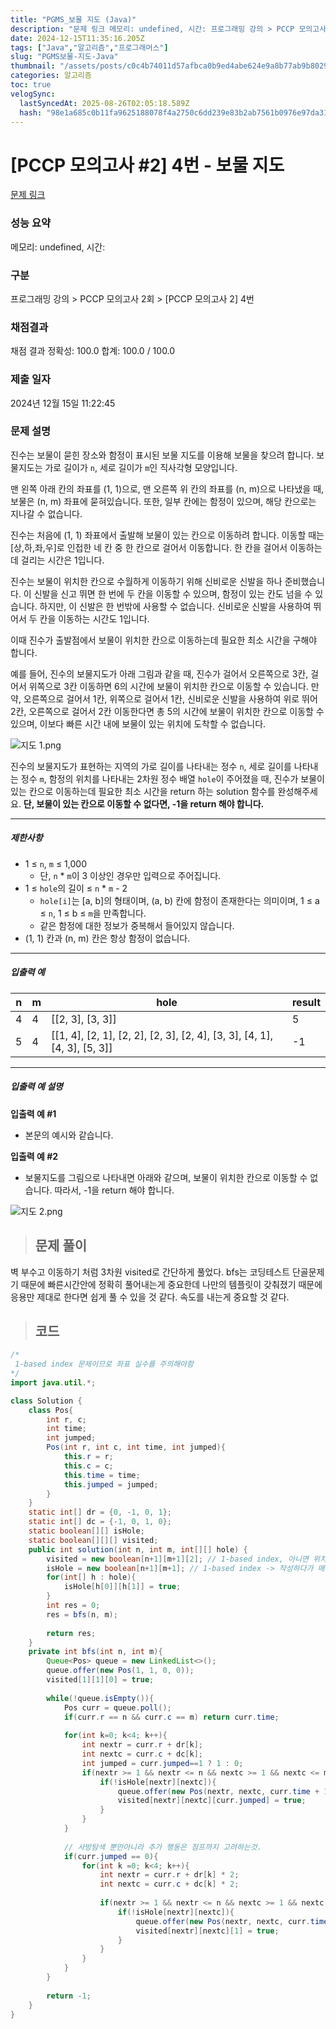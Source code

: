 ```yaml
---
title: "PGMS_보물 지도 (Java)"
description: "문제 링크 메모리: undefined, 시간: 프로그래밍 강의 > PCCP 모의고사 2회 > PCCP 모의고사 2 4번채점 결과정확성: 100.0합계: 100.0 / 100.02024년 12월 15일 11:22:45벽 부수고 이동하기 처럼 3차원 visited로 간단하"
date: 2024-12-15T11:35:16.205Z
tags: ["Java","알고리즘","프로그래머스"]
slug: "PGMS보물-지도-Java"
thumbnail: "/assets/posts/c0c4b74011d57afbca0b9ed4abe624e9a8b77ab9b80292b61685e573274eac8b.png"
categories: 알고리즘
toc: true
velogSync:
  lastSyncedAt: 2025-08-26T02:05:18.589Z
  hash: "98e1a685c0b11fa9625188078f4a2750c6dd239e83b2ab7561b0976e97da31ad"
---
```


# [PCCP 모의고사 #2] 4번 - 보물 지도

[문제 링크](https://school.programmers.co.kr/learn/courses/15009/lessons/121690) 

### 성능 요약

메모리: undefined, 시간: 

### 구분

프로그래밍 강의 > PCCP 모의고사 2회 > [PCCP 모의고사 2] 4번

### 채점결과

채점 결과
정확성: 100.0
합계: 100.0 / 100.0

### 제출 일자

2024년 12월 15일 11:22:45

### 문제 설명
<div class="guide-section-description">
        <div class="markdown solarized-dark"><p>진수는 보물이 묻힌 장소와 함정이 표시된 보물 지도를 이용해 보물을 찾으려 합니다. 보물지도는 가로 길이가 <code>n</code>, 세로 길이가 <code>m</code>인 직사각형 모양입니다.</p>

<p>맨 왼쪽 아래 칸의 좌표를 (1, 1)으로, 맨 오른쪽 위 칸의 좌표를 (n, m)으로 나타냈을 때, 보물은 (n, m) 좌표에 묻혀있습니다. 또한, 일부 칸에는 함정이 있으며, 해당 칸으로는 지나갈 수 없습니다.</p>

<p>진수는 처음에 (1, 1) 좌표에서 출발해 보물이 있는 칸으로 이동하려 합니다. 이동할 때는 [상,하,좌,우]로 인접한 네 칸 중 한 칸으로 걸어서 이동합니다. 한 칸을 걸어서 이동하는 데 걸리는 시간은 1입니다.</p>

<p>진수는 보물이 위치한 칸으로 수월하게 이동하기 위해 신비로운 신발을 하나 준비했습니다. 이 신발을 신고 뛰면 한 번에 두 칸을 이동할 수 있으며, 함정이 있는 칸도 넘을 수 있습니다. 하지만, 이 신발은 한 번밖에 사용할 수 없습니다. 신비로운 신발을 사용하여 뛰어서 두 칸을 이동하는 시간도 1입니다.</p>

<p>이때 진수가 출발점에서 보물이 위치한 칸으로 이동하는데 필요한 최소 시간을 구해야 합니다.</p>

<p>예를 들어, 진수의 보물지도가 아래 그림과 같을 때, 진수가 걸어서 오른쪽으로 3칸, 걸어서 위쪽으로 3칸 이동하면 6의 시간에 보물이 위치한 칸으로 이동할 수 있습니다. 만약, 오른쪽으로 걸어서 1칸, 위쪽으로 걸어서 1칸, 신비로운 신발을 사용하여 위로 뛰어 2칸, 오른쪽으로 걸어서 2칸 이동한다면 총 5의 시간에 보물이 위치한 칸으로 이동할 수 있으며, 이보다 빠른 시간 내에 보물이 있는 위치에 도착할 수 없습니다.</p>

<p><img src="https://grepp-programmers.s3.ap-northeast-2.amazonaws.com/files/production/bd10a026-21f5-4e5a-8c26-635d6b81d108/%EC%A7%80%EB%8F%84%201.png" title="" alt="지도 1.png"></p>

<p>진수의 보물지도가 표현하는 지역의 가로 길이를 나타내는 정수 <code>n</code>, 세로 길이를 나타내는 정수 <code>m</code>, 함정의 위치를 나타내는 2차원 정수 배열 <code>hole</code>이 주어졌을 때, 진수가 보물이 있는 칸으로 이동하는데 필요한 최소 시간을 return 하는 solution 함수를 완성해주세요. <strong>단, 보물이 있는 칸으로 이동할 수 없다면, -1을 return 해야 합니다.</strong></p>

<hr>

<h5>제한사항</h5>

<ul>
<li>1 ≤ <code>n</code>, <code>m</code> ≤ 1,000

<ul>
<li>단, <code>n</code> * <code>m</code>이 3 이상인 경우만 입력으로 주어집니다.</li>
</ul></li>
<li>1 ≤ <code>hole</code>의 길이 ≤ <code>n</code> * <code>m</code> - 2

<ul>
<li><code>hole[i]</code>는 [a, b]의 형태이며, (a, b) 칸에 함정이 존재한다는 의미이며, 1 ≤ a ≤ <code>n</code>, 1 ≤ b ≤ <code>m</code>을 만족합니다.</li>
<li>같은 함정에 대한 정보가 중복해서 들어있지 않습니다.</li>
</ul></li>
<li>(1, 1) 칸과 (n, m) 칸은 항상 함정이 없습니다.</li>
</ul>

<hr>

<h5>입출력 예</h5>
<table class="table">
        <thead><tr>
<th>n</th>
<th>m</th>
<th>hole</th>
<th>result</th>
</tr>
</thead>
        <tbody><tr>
<td>4</td>
<td>4</td>
<td>[[2, 3], [3, 3]]</td>
<td>5</td>
</tr>
<tr>
<td>5</td>
<td>4</td>
<td>[[1, 4], [2, 1], [2, 2], [2, 3], [2, 4], [3, 3], [4, 1], [4, 3], [5, 3]]</td>
<td>-1</td>
</tr>
</tbody>
      </table>
<hr>

<h5>입출력 예 설명</h5>

<p><strong>입출력 예 #1</strong></p>

<ul>
<li>본문의 예시와 같습니다.</li>
</ul>

<p><strong>입출력 예 #2</strong></p>

<ul>
<li>보물지도를 그림으로 나타내면 아래와 같으며, 보물이 위치한 칸으로 이동할 수 없습니다. 따라서, -1을 return 해야 합니다.</li>
</ul>

<p><img src="https://grepp-programmers.s3.ap-northeast-2.amazonaws.com/files/production/43c3e7a9-3eea-4899-a805-ee52b4b7a65a/%EC%A7%80%EB%8F%84%202.png" title="" alt="지도 2.png"></p>
</div>
      </div>
      


> ## 문제 풀이

벽 부수고 이동하기 처럼 3차원 visited로 간단하게 풀었다. bfs는 코딩테스트 단골문제기 때문에 빠른시간안에 정확히 풀어내는게 중요한데 나만의 템플릿이 갖춰졌기 때문에 응용만 제대로 한다면 쉽게 풀 수 있을 것 같다. 속도를 내는게 중요할 것 같다.

> ## 코드

```java
/*
 1-based index 문제이므로 좌표 실수를 주의해야함
*/ 
import java.util.*;

class Solution {
    class Pos{
        int r, c;
        int time;
        int jumped;
        Pos(int r, int c, int time, int jumped){
            this.r = r;
            this.c = c;
            this.time = time;
            this.jumped = jumped;
        }
    }
    static int[] dr = {0, -1, 0, 1};
    static int[] dc = {-1, 0, 1, 0};
    static boolean[][] isHole;
    static boolean[][][] visited;
    public int solution(int n, int m, int[][] hole) {
        visited = new boolean[n+1][m+1][2]; // 1-based index, 아니면 위치는 1, 1, 이고 visited는 0,0해줘서귀찮음
        isHole = new boolean[n+1][m+1]; // 1-based index -> 작성하다가 매번 hole길이만큼 순회하는게 별로라서 만듬
        for(int[] h : hole){
            isHole[h[0]][h[1]] = true;
        }
        int res = 0;
        res = bfs(n, m);        
        
        return res;
    }
    private int bfs(int n, int m){
        Queue<Pos> queue = new LinkedList<>();
        queue.offer(new Pos(1, 1, 0, 0));
        visited[1][1][0] = true;
        
        while(!queue.isEmpty()){
            Pos curr = queue.poll(); 
            if(curr.r == n && curr.c == m) return curr.time;
            
            for(int k=0; k<4; k++){
                int nextr = curr.r + dr[k];
                int nextc = curr.c + dc[k];
                int jumped = curr.jumped==1 ? 1 : 0;
                if(nextr >= 1 && nextr <= n && nextc >= 1 && nextc <= m && !visited[nextr][nextc][jumped]){
                    if(!isHole[nextr][nextc]){
                        queue.offer(new Pos(nextr, nextc, curr.time + 1, curr.jumped));
                        visited[nextr][nextc][curr.jumped] = true;
                    }
                }
            }
            
            // 사방탐색 뿐만아니라 추가 행동은 점프까지 고려하는것.
            if(curr.jumped == 0){
                for(int k =0; k<4; k++){
                    int nextr = curr.r + dr[k] * 2;
                    int nextc = curr.c + dc[k] * 2;
                    
                    if(nextr >= 1 && nextr <= n && nextc >= 1 && nextc <= m && !visited[nextr][nextc][1]){
                        if(!isHole[nextr][nextc]){
                            queue.offer(new Pos(nextr, nextc, curr.time + 1, 1));
                            visited[nextr][nextc][1] = true;
                        }
                    }   
                }
            }
        }
        
        return -1;
    }
}

```
